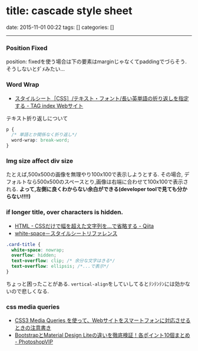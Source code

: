 title: cascade style sheet
==========
date: 2015-11-01 00:22
tags: []
categories: []
- - -

### Position Fixed

position: fixedを使う場合は下の要素はmarginじゃなくてpaddingでづらそう.
そうしないとﾀﾞﾒみたい...

### Word Wrap
- [スタイルシート［CSS］/テキスト・フォント/長い英単語の折り返しを指定する - TAG index Webサイト](http://www.tagindex.com/stylesheet/text_font/word_wrap.html)

テキスト折り返しについて

```css
p {
  /* 単語とか関係なく折り返し*/
  word-wrap: break-word;
}
```

### Img size affect div size
たとえば,500x500の画像を無理やり100x100で表示しようとする.
その場合, デフォルトなら500x500のスペースとり,画像は右端に合わせて100x100で表示される.
__よって,左側に良くわからない余白ができる(developer toolで見ても分からない!!!!)__

### if longer title, over characters is hidden.

- [HTML - CSSだけで幅を超えた文字列を...で省略する - Qiita](http://qiita.com/ichikawa_0829/items/e0c364e74b5e22a7bc0d)
- [white-space－スタイルシートリファレンス](http://www.htmq.com/style/white-space.shtml)

```css
.card-title {
  white-space: nowrap;
  overflow: hidden;
  text-overflow: clip; /* 余分な文字はきる*/
  text-overflow: ellipsis; /*...で表示*/
}
```

ちょっと困ったことがある.
`vertical-align`をしていしてるとﾃﾝﾃﾝﾃﾝには効かないので悲しくなる.

### css media queries

- [CSS3 Media Queries を使って、Webサイトをスマートフォンに対応させるときの注意書き](http://webdesignrecipes.com/web-design-for-mobile-with-css3-media-queries/)
- [BootstrapとMaterial Design Liteの違いを徹底検証！各ポイント10個まとめ - PhotoshopVIP](http://photoshopvip.net/archives/79897)

